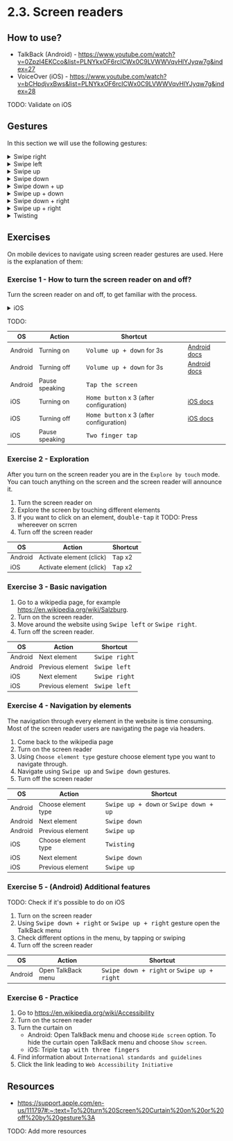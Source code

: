 # 2.3. Screen readers

## How to use?

- TalkBack (Android) - https://www.youtube.com/watch?v=0Zpzl4EKCco&list=PLNYkxOF6rcICWx0C9LVWWVqvHlYJyqw7g&index=27
- VoiceOver (iOS) - https://www.youtube.com/watch?v=bCHpdjvxBws&list=PLNYkxOF6rcICWx0C9LVWWVqvHlYJyqw7g&index=28

TODO: Validate on iOS

## Gestures

In this section we will use the following gestures:

<details>
<summary>Swipe right</summary>
<img src="./assets/gestures/swipe-right.gif" width="150" />
</details>

<details>
<summary>Swipe left</summary>
<img src="./assets/gestures/swipe-left.gif" width="150" />
</details>

<details>
<summary>Swipe up</summary>
<img src="./assets/gestures/swipe-up.gif" width="150" />
</details>

<details>
<summary>Swipe down</summary>
<img src="./assets/gestures/swipe-down.gif" width="150" />
</details>

<details>
<summary>Swipe down + up</summary>
<img src="./assets/gestures/swipe-down-up.gif" width="150" />
</details>

<details>
<summary>Swipe up + down</summary>
<img src="./assets/gestures/swipe-up-down.gif" width="150" />
</details>

<details>
<summary>Swipe down + right</summary>
<img src="./assets/gestures/swipe-down-right.gif" width="150" />
</details>

<details>
<summary>Swipe up + right</summary>
<img src="./assets/gestures/swipe-up-right.gif" width="150" />
</details>

<details>
<summary>Twisting</summary>
<img src="./assets/gestures/twist.gif" width="150" />
</details>

## Exercises

On mobile devices to navigate using screen reader gestures are used. Here is the explanation of them:

### Exercise 1 - How to turn the screen reader on and off?

Turn the screen reader on and off, to get familiar with the process.

<details>
<summary>iOS</summary>

1. Before you can use accessibility shortcut on iOS you need to configure it.
2. Go to `Settings` -> `Accessibility` -> `Accessibility Shortcut` and choose `VoiceOver`.

</details>

TODO:

| OS      | Action         | Shortcut                                         |                                                                                                   |
| ------- | -------------- | ------------------------------------------------ | ------------------------------------------------------------------------------------------------- |
| Android | Turning on     | <kbd>Volume up + down</kbd> for 3s               | [Android docs](https://support.google.com/accessibility/android/answer/6007100)                   |
| Android | Turning off    | <kbd>Volume up + down</kbd> for 3s               | [Android docs](https://support.google.com/accessibility/android/answer/14252950)                  |
| Android | Pause speaking | <kbd>Tap the screen</kbd>                        |                                                                                                   |
| iOS     | Turning on     | <kbd>Home button</kbd> x 3 (after configuration) | [iOS docs](https://support.apple.com/guide/iphone/turn-on-and-practice-voiceover-iph3e2e415f/ios) |
| iOS     | Turning off    | <kbd>Home button</kbd> x 3 (after configuration) | [iOS docs](https://support.apple.com/guide/iphone/turn-on-and-practice-voiceover-iph3e2e415f/ios) |
| iOS     | Pause speaking | <kbd>Two finger tap</kbd>                        |                                                                                                   |

### Exercise 2 - Exploration

After you turn on the screen reader you are in the `Explore by touch` mode. You can touch anything on the screen and the screen reader will announce it.

1. Turn the screen reader on
2. Explore the screen by touching different elements
3. If you want to click on an element, <kbd>double-tap</kbd> it TODO: Press whereever on scrren
4. Turn off the screen reader

| OS      | Action                   | Shortcut          |
| ------- | ------------------------ | ----------------- |
| Android | Activate element (click) | <kbd>Tap</kbd> x2 |
| iOS     | Activate element (click) | <kbd>Tap</kbd> x2 |

### Exercise 3 - Basic navigation

1. Go to a wikipedia page, for example https://en.wikipedia.org/wiki/Salzburg.
2. Turn on the screen reader.
3. Move around the website using <kbd>Swipe left</kbd> or <kbd>Swipe right</kbd>.
4. Turn off the screen reader.

| OS      | Action           | Shortcut               |
| ------- | ---------------- | ---------------------- |
| Android | Next element     | <kbd>Swipe right</kbd> |
| Android | Previous element | <kbd>Swipe left</kbd>  |
| iOS     | Next element     | <kbd>Swipe right</kbd> |
| iOS     | Previous element | <kbd>Swipe left</kbd>  |

### Exercise 4 - Navigation by elements

The navigation through every element in the website is time consuming. Most of the screen reader users are navigating the page via headers.

1. Come back to the wikipedia page
2. Turn on the screen reader
3. Using `Choose element type` gesture choose element type you want to navigate through.
4. Navigate using <kbd>Swipe up</kbd> and <kbd>Swipe down</kbd> gestures.
5. Turn off the screen reader

| OS      | Action              | Shortcut                                                 |
| ------- | ------------------- | -------------------------------------------------------- |
| Android | Choose element type | <kbd>Swipe up + down</kbd> or <kbd>Swipe down + up</kbd> |
| Android | Next element        | <kbd>Swipe down</kbd>                                    |
| Android | Previous element    | <kbd>Swipe up</kbd>                                      |
| iOS     | Choose element type | <kbd>Twisting</kbd>                                      |
| iOS     | Next element        | <kbd>Swipe down</kbd>                                    |
| iOS     | Previous element    | <kbd>Swipe up</kbd>                                      |

### Exercise 5 - (Android) Additional features

TODO: Check if it's possible to do on iOS

1. Turn on the screen reader
2. Using <kbd>Swipe down + right</kbd> or <kbd>Swipe up + right</kbd> gesture open the TalkBack menu
3. Check different options in the menu, by tapping or swiping
4. Turn off the screen reader

| OS      | Action             | Shortcut                                                     |
| ------- | ------------------ | ------------------------------------------------------------ |
| Android | Open TalkBack menu | <kbd>Swipe down + right</kbd> or <kbd>Swipe up + right</kbd> |

### Exercise 6 - Practice

1. Go to https://en.wikipedia.org/wiki/Accessibility
2. Turn on the screen reader
3. Turn the curtain on
   - Android: Open TalkBack menu and choose `Hide screen` option. To hide the curtain open TalkBack menu and choose `Show screen`.
   - iOS: Triple <kbd>tap with three fingers</kbd>
4. Find information about `International standards and guidelines`
5. Click the link leading to `Web Accessibility Initiative`

## Resources

- https://support.apple.com/en-us/111797#:~:text=To%20turn%20Screen%20Curtain%20on%20or%20off%20by%20gesture%3A

TODO: Add more resources
